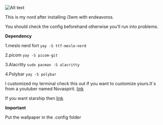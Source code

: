 ![Alt text](https://github.com/zistro/endeavori3/tree/main)




This is my nord after installing i3wm with endeavoros.

You should check the config beforehand otherwise you'll run into problems.


**Dependency**

1.meslo nerd fort
 `yay -S ttf-meslo-nerd`

2.picom
 `yay -S picom-git`

3.Alacritty
 `sudo pacman -S alacritty`

4.Polybar
 `yay -S polybar`

I customized my terminal check this out if you want to customize yours.It`s from a youtuber named Novaspirit.
[link](https://github.com/novaspirit/pimpyourterm)

If you want starship then [link](https://starship.rs/)

**Important**

Put the wallpaper in the .config folder

